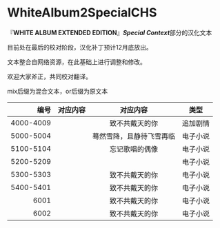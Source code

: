# WhiteAlbum2SpecialCHS
『**WHITE ALBUM EXTENDED EDITION**』***Special Context***部分的汉化文本

目前处在最后的校对阶段，汉化补丁预计12月底放出。

文本整合自网络资源，在此基础上进行调整和修改。

欢迎大家斧正，共同校对翻译。

mix后缀为混合文本，or后缀为原文本


| 编号 | 对应内容 | 对应内容 | 类型 |
|--:|:-----|:----:|:---------:|
| 4000-4009 | | 致不共戴天的你 | 追加剧情 |
| 5000-5004 | | 蓦然雪降，且静待飞雪再临 | 电子小说 |
| 5100-5104 | | 忘记歌唱的偶像 | 电子小说 |
| 5200-5209 | |  | 电子小说 |
| 5300-5303 | | 致不共戴天的你 | 电子小说 |
| 5400-5401 | | 致不共戴天的你 | 电子小说 |
| 6001 | | 致不共戴天的你 | 电子小说 |
| 6002 | | 致不共戴天的你 | 电子小说 |

